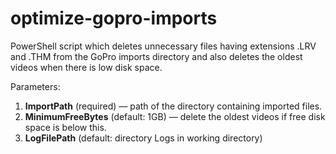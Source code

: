 # optimize-gopro-imports
PowerShell script which deletes unnecessary files having extensions .LRV and .THM from the GoPro imports directory and also deletes the oldest videos when there is low disk space.

Parameters:
1. **ImportPath** (required) — path of the directory containing imported files.
1. **MinimumFreeBytes** (default: 1GB) — delete the oldest videos if free disk space is below this.
1. **LogFilePath** (default: directory Logs in working directory)
